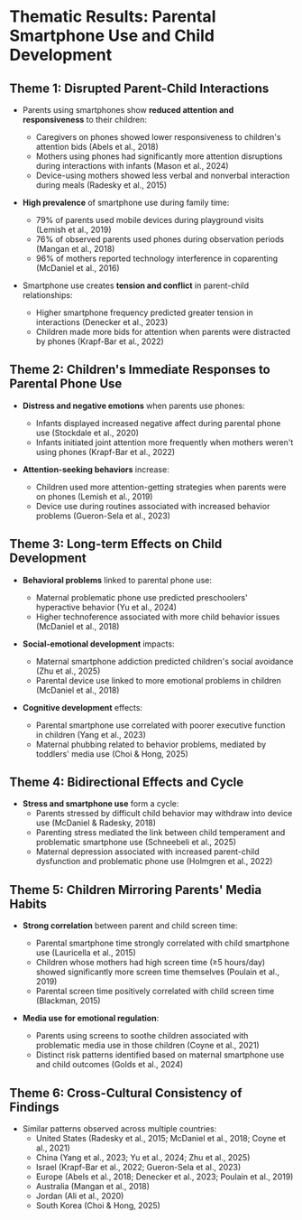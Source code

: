 # Thematic Results: Parental Smartphone Use and Child Development

## Theme 1: Disrupted Parent-Child Interactions

- Parents using smartphones show **reduced attention and responsiveness** to their children:
  - Caregivers on phones showed lower responsiveness to children's attention bids (Abels et al., 2018)
  - Mothers using phones had significantly more attention disruptions during interactions with infants (Mason et al., 2024)
  - Device-using mothers showed less verbal and nonverbal interaction during meals (Radesky et al., 2015)

- **High prevalence** of smartphone use during family time:
  - 79% of parents used mobile devices during playground visits (Lemish et al., 2019)
  - 76% of observed parents used phones during observation periods (Mangan et al., 2018)
  - 96% of mothers reported technology interference in coparenting (McDaniel et al., 2016)

- Smartphone use creates **tension and conflict** in parent-child relationships:
  - Higher smartphone frequency predicted greater tension in interactions (Denecker et al., 2023)
  - Children made more bids for attention when parents were distracted by phones (Krapf-Bar et al., 2022)

## Theme 2: Children's Immediate Responses to Parental Phone Use

- **Distress and negative emotions** when parents use phones:
  - Infants displayed increased negative affect during parental phone use (Stockdale et al., 2020)
  - Infants initiated joint attention more frequently when mothers weren't using phones (Krapf-Bar et al., 2022)

- **Attention-seeking behaviors** increase:
  - Children used more attention-getting strategies when parents were on phones (Lemish et al., 2019)
  - Device use during routines associated with increased behavior problems (Gueron-Sela et al., 2023)

## Theme 3: Long-term Effects on Child Development

- **Behavioral problems** linked to parental phone use:
  - Maternal problematic phone use predicted preschoolers' hyperactive behavior (Yu et al., 2024)
  - Higher technoference associated with more child behavior issues (McDaniel et al., 2018)

- **Social-emotional development** impacts:
  - Maternal smartphone addiction predicted children's social avoidance (Zhu et al., 2025)
  - Parental device use linked to more emotional problems in children (McDaniel et al., 2018)

- **Cognitive development** effects:
  - Parental smartphone use correlated with poorer executive function in children (Yang et al., 2023)
  - Maternal phubbing related to behavior problems, mediated by toddlers' media use (Choi & Hong, 2025)

## Theme 4: Bidirectional Effects and Cycle

- **Stress and smartphone use** form a cycle:
  - Parents stressed by difficult child behavior may withdraw into device use (McDaniel & Radesky, 2018)
  - Parenting stress mediated the link between child temperament and problematic smartphone use (Schneebeli et al., 2025)
  - Maternal depression associated with increased parent-child dysfunction and problematic phone use (Holmgren et al., 2022)

## Theme 5: Children Mirroring Parents' Media Habits

- **Strong correlation** between parent and child screen time:
  - Parental smartphone time strongly correlated with child smartphone use (Lauricella et al., 2015)
  - Children whose mothers had high screen time (≥5 hours/day) showed significantly more screen time themselves (Poulain et al., 2019)
  - Parental screen time positively correlated with child screen time (Blackman, 2015)

- **Media use for emotional regulation**:
  - Parents using screens to soothe children associated with problematic media use in those children (Coyne et al., 2021)
  - Distinct risk patterns identified based on maternal smartphone use and child outcomes (Golds et al., 2024)

## Theme 6: Cross-Cultural Consistency of Findings

- Similar patterns observed across multiple countries:
  - United States (Radesky et al., 2015; McDaniel et al., 2018; Coyne et al., 2021)
  - China (Yang et al., 2023; Yu et al., 2024; Zhu et al., 2025)
  - Israel (Krapf-Bar et al., 2022; Gueron-Sela et al., 2023)
  - Europe (Abels et al., 2018; Denecker et al., 2023; Poulain et al., 2019)
  - Australia (Mangan et al., 2018)
  - Jordan (Ali et al., 2020)
  - South Korea (Choi & Hong, 2025)